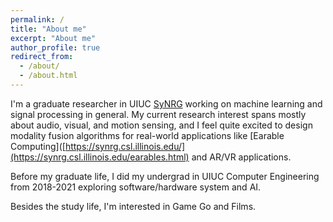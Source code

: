 ```yaml
---
permalink: /
title: "About me"
excerpt: "About me"
author_profile: true
redirect_from: 
  - /about/
  - /about.html
---
```


I'm a graduate researcher in UIUC [SyNRG](https://synrg.csl.illinois.edu/) working on machine learning and signal processing in general. My current research interest spans mostly about audio, visual, and motion sensing, and I feel quite excited to design modality fusion algorithms for real-world applications like [Earable Computing]([https://synrg.csl.illinois.edu/](https://synrg.csl.illinois.edu/earables.html) and AR/VR applications.

Before my graduate life, I did my undergrad in UIUC Computer Engineering from 2018-2021 exploring software/hardware system and AI.

Besides the study life, I'm interested in Game Go and Films.
